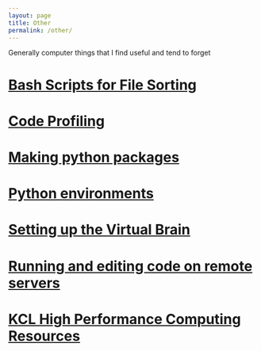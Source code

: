 ```yaml
---
layout: page
title: Other
permalink: /other/
---
```

Generally computer things that I find useful and tend to forget



<h1><a href="/other/bash_scripts.html">Bash Scripts for File Sorting</a></h1>

<h1><a href="/other/code_profiling.html">Code Profiling</a></h1>

<h1><a href="/other/making_python_packages.html">Making python packages</a> </h1>

<h1><a href="/other/python_environments.html">Python environments</a></h1>

<h1><a href="/other/setting_up_virtual_brain.html">Setting up the Virtual Brain</a></h1>

<h1><a href="/other/working_with_code_remotely.html">Running and editing code on remote servers </a></h1>

<h1><a href="/other/kcl_resources.html">KCL High Performance Computing Resources</a></h1>


